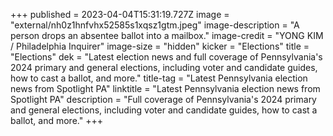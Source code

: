 +++
published = 2023-04-04T15:31:19.727Z
image = "external/nh0z1hnfvhx52585s1xqsz1gtm.jpeg"
image-description = "A person drops an absentee ballot into a mailbox."
image-credit = "YONG KIM / Philadelphia Inquirer"
image-size = "hidden"
kicker = "Elections"
title = "Elections"
dek = "Latest election news and full coverage of Pennsylvania's 2024 primary and general elections, including voter and candidate guides, how to cast a ballot, and more."
title-tag = "Latest Pennsylvania election news from Spotlight PA"
linktitle = "Latest Pennsylvania election news from Spotlight PA"
description = "Full coverage of Pennsylvania's 2024 primary and general elections, including voter and candidate guides, how to cast a ballot, and more."
+++
